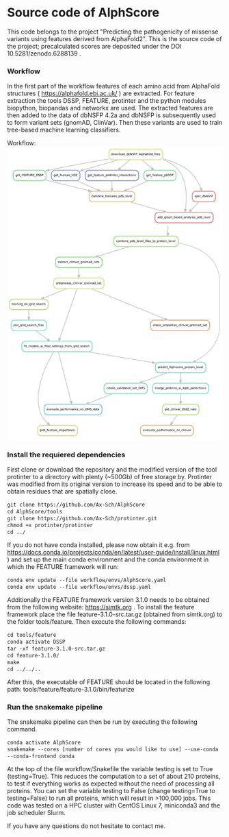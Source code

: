 # Source code of AlphScore

This code belongs to the project "Predicting the pathogenicity of missense variants using features derived from AlphaFold2". This is the source code of the project; precalculated scores are deposited under the DOI 10.5281/zenodo.6288139 . 

### Workflow

In the first part of the workflow features of each amino acid from AlphaFold structures ( https://alphafold.ebi.ac.uk/ ) are extracted. For feature extraction the tools DSSP, FEATURE, protinter and the python modules biopython, biopandas and networkx are used. The extracted features are then added to the data of dbNSFP 4.2a and dbNSFP is subsequently used to form variant sets (gnomAD, ClinVar). Then these variants are used to train tree-based machine learning classifiers. 

Workflow:
![alt text](https://github.com/Ax-Sch/AlphScore/blob/main/dag.jpg?raw=true)

### Install the requiered dependencies
First clone or download the repository and the modified version of the tool protinter to a directory with plenty (~500Gb) of free storage by. Protinter was modified from its original version to increase its speed and to be able to obtain residues that are spatially close. 

```
git clone https://github.com/Ax-Sch/AlphScore
cd AlphScore/tools
git clone https://github.com/Ax-Sch/protinter.git
chmod +x protinter/protinter
cd ../
```

If you do not have conda installed, please now obtain it e.g. from https://docs.conda.io/projects/conda/en/latest/user-guide/install/linux.html ) and set up the main conda environment and the conda environment in which the FEATURE framework will run:

```
conda env update --file workflow/envs/AlphScore.yaml
conda env update --file workflow/envs/dssp.yaml
```

Additionally the FEATURE framework version 3.1.0 needs to be obtained from the following website: https://simtk.org . To install the feature framework place the file feature-3.1.0-src.tar.gz (obtained from simtk.org) to the folder tools/feature. Then execute the following commands:

```
cd tools/feature
conda activate DSSP
tar -xf feature-3.1.0-src.tar.gz 
cd feature-3.1.0/
make
cd ../../..
```
After this, the executable of FEATURE should be located in the following path: tools/feature/feature-3.1.0/bin/featurize 

### Run the snakemake pipeline
The snakemake pipeline can then be run by executing the following command.

```
conda activate AlphScore
snakemake --cores [number of cores you would like to use] --use-conda --conda-frontend conda
```

At the top of the file workflow/Snakefile the variable testing is set to True (testing=True). This reduces the computation to a set of about 210 proteins, to test if everything works as expected without the need of processing all proteins. You can set the variable testing to False (change testing=True to testing=False) to run all proteins, which will result in >100,000 jobs. This code was tested on a HPC cluster with CentOS Linux 7, miniconda3 and the job scheduler Slurm. 

If you have any questions do not hesitate to contact me.

